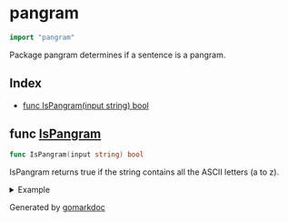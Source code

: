 <!-- Code generated by gomarkdoc. DO NOT EDIT -->

# pangram

```go
import "pangram"
```

Package pangram determines if a sentence is a pangram.

## Index

- [func IsPangram(input string) bool](<#func-ispangram>)


## func [IsPangram](<https://github.com/vpayno/exercism-workspace/blob/main/go/pangram/pangram.go#L12>)

```go
func IsPangram(input string) bool
```

IsPangram returns true if the string contains all the ASCII letters \(a to z\).

<details><summary>Example</summary>
<p>

```go
{
	fmt.Println(IsPangram("The quick brown fox jumps over the lazy dog."))
	fmt.Println(IsPangram("abc"))

}
```

#### Output

```
true
false
```

</p>
</details>



Generated by [gomarkdoc](<https://github.com/princjef/gomarkdoc>)
